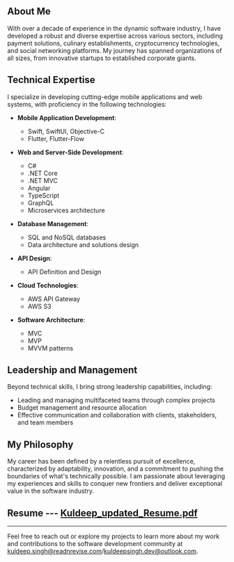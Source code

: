 
## About Me

With over a decade of experience in the dynamic software industry, I have developed a robust and diverse expertise across various sectors, including payment solutions, culinary establishments, cryptocurrency technologies, and social networking platforms. My journey has spanned organizations of all sizes, from innovative startups to established corporate giants.

## Technical Expertise

I specialize in developing cutting-edge mobile applications and web systems, with proficiency in the following technologies:

- **Mobile Application Development**: 
  - Swift, SwiftUI, Objective-C
  - Flutter, Flutter-Flow

- **Web and Server-Side Development**: 
  - C#
  - .NET Core
  - .NET MVC
  - Angular
  - TypeScript
  - GraphQL
  - Microservices architecture

- **Database Management**: 
  - SQL and NoSQL databases
  - Data architecture and solutions design

- **API Design**: 
  - API Definition and Design

- **Cloud Technologies**: 
  - AWS API Gateway
  - AWS S3

- **Software Architecture**: 
  - MVC
  - MVP
  - MVVM patterns

## Leadership and Management

Beyond technical skills, I bring strong leadership capabilities, including:

- Leading and managing multifaceted teams through complex projects
- Budget management and resource allocation
- Effective communication and collaboration with clients, stakeholders, and team members

## My Philosophy

My career has been defined by a relentless pursuit of excellence, characterized by adaptability, innovation, and a commitment to pushing the boundaries of what's technically possible. I am passionate about leveraging my experiences and skills to conquer new frontiers and deliver exceptional value in the software industry.

## Resume --- [Kuldeep_updated_Resume.pdf](https://github.com/user-attachments/files/18076055/Kuldeep_updated_Resume.pdf)

---

Feel free to reach out or explore my projects to learn more about my work and contributions to the software development community at kuldeep.singh@readnrevise.com/kuldeepsingh.dev@outlook.com.


<!---
Kuldeepsinghdev/Kuldeepsinghdev is a ✨ special ✨ repository because its `README.md` (this file) appears on your GitHub profile.
You can click the Preview link to take a look at your changes.
--->
